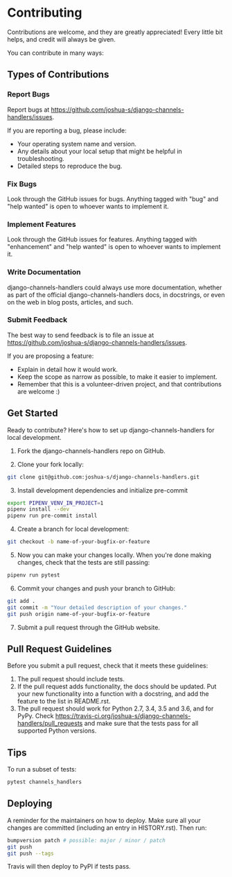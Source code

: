 # Contributing

Contributions are welcome, and they are greatly appreciated! Every
little bit helps, and credit will always be given.

You can contribute in many ways:

## Types of Contributions

### Report Bugs

Report bugs at
<https://github.com/joshua-s/django-channels-handlers/issues>.

If you are reporting a bug, please include:
- Your operating system name and version.
- Any details about your local setup that might be helpful in troubleshooting.
- Detailed steps to reproduce the bug.

### Fix Bugs

Look through the GitHub issues for bugs. Anything tagged with "bug" and
"help wanted" is open to whoever wants to implement it.

### Implement Features

Look through the GitHub issues for features. Anything tagged with
"enhancement" and "help wanted" is open to whoever wants to implement
it.

### Write Documentation

django-channels-handlers could always use more documentation, whether as
part of the official django-channels-handlers docs, in docstrings, or
even on the web in blog posts, articles, and such.

### Submit Feedback

The best way to send feedback is to file an issue at
<https://github.com/joshua-s/django-channels-handlers/issues>.

If you are proposing a feature:
- Explain in detail how it would work.
- Keep the scope as narrow as possible, to make it easier to implement.
- Remember that this is a volunteer-driven project, and that contributions are welcome :)

## Get Started

Ready to contribute? Here's how to set up
django-channels-handlers for local
development.

1. Fork the django-channels-handlers repo on GitHub.

2. Clone your fork locally:
```bash
git clone git@github.com:joshua-s/django-channels-handlers.git
```

3. Install development dependencies and initialize pre-commit
```bash
export PIPENV_VENV_IN_PROJECT=1
pipenv install --dev
pipenv run pre-commit install
```

4. Create a branch for local development:
```bash
git checkout -b name-of-your-bugfix-or-feature
```
    
5. Now you can make your changes locally. When you're done making changes, check that the tests are still passing:
```bash
pipenv run pytest
```

6. Commit your changes and push your branch to GitHub:
```bash
git add .
git commit -m "Your detailed description of your changes."
git push origin name-of-your-bugfix-or-feature
```

7. Submit a pull request through the GitHub website.

## Pull Request Guidelines

Before you submit a pull request, check that it meets these guidelines:
1. The pull request should include tests.
2. If the pull request adds functionality, the docs should be updated.
    Put your new functionality into a function with a docstring, and add
    the feature to the list in README.rst.
3. The pull request should work for Python 2.7, 3.4, 3.5 and 3.6, and
    for PyPy. Check
    <https://travis-ci.org/joshua-s/django-channels-handlers/pull_requests>
    and make sure that the tests pass for all supported Python versions.

## Tips

To run a subset of tests:
```bash
pytest channels_handlers
```

## Deploying

A reminder for the maintainers on how to deploy. Make sure all your
changes are committed (including an entry in HISTORY.rst). Then run:
```bash
bumpversion patch # possible: major / minor / patch
git push
git push --tags
```

Travis will then deploy to PyPI if tests pass.
